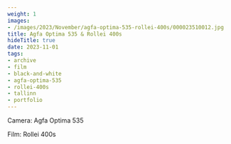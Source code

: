 ```yaml
---
weight: 1
images:
- /images/2023/November/agfa-optima-535-rollei-400s/000023510012.jpg
title: Agfa Optima 535 & Rollei 400s
hideTitle: true
date: 2023-11-01
tags:
- archive
- film
- black-and-white
- agfa-optima-535
- rollei-400s
- tallinn
- portfolio
---
```


Camera: Agfa Optima 535

Film: Rollei 400s


